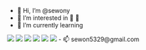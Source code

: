 - 👋 Hi, I’m @sewony
- 👀 I’m interested in
:musical_keyboard: :movie_camera:
- 🌱 I’m currently learning 
<img src="https://img.shields.io/badge/TensorFlow-FF6F00?style=flat&logo=TensorFlow&logoColor=blue"/>
<img src="https://img.shields.io/badge/Python-3776AB?style=flat&logo=Python&logoColor=blueviolet"/>
<img src="https://img.shields.io/badge/C++-00599C?style=flat&logo=C++&logoColor=red"/>
<img src="https://img.shields.io/badge/C-A8B9CC?style=flat&logo=C&logoColor=orange"/>
<img src="https://img.shields.io/badge/Java-007396?style=flat&logo=Java&logoColor=yellow"/>
<img src="https://img.shields.io/badge/JavaScript-F7DF1E?style=flat&logo=JavaScript&logoColor=green"/>
- 📫 sewon5329@gmail.com
<!---
sewony/sewony is a ✨ special ✨ repository because its `README.md` (this file) appears on your GitHub profile.
You can click the Preview link to take a look at your changes.
--->
